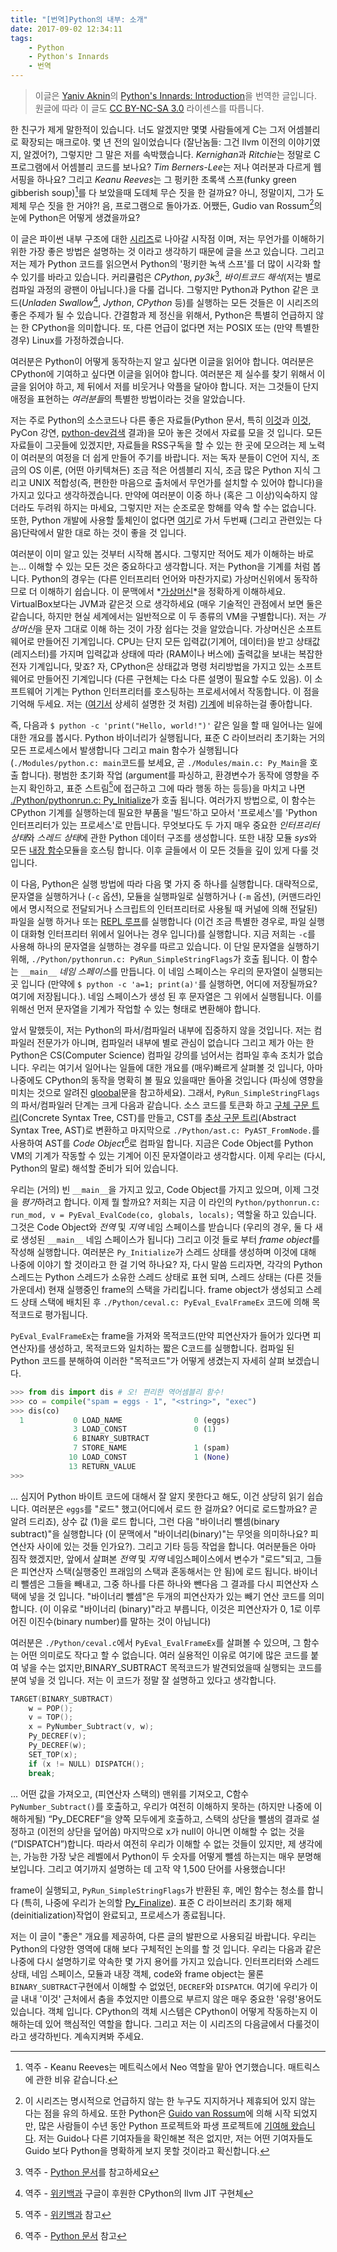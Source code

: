 ```yaml
---
title: "[번역]Python의 내부: 소개"
date: 2017-09-02 12:34:11
tags:
    - Python
    - Python's Innards
    - 번역
---
```

> 이글은 [Yaniv Aknin](https://tech.blog.aknin.name/)의 [Python's Innards: Introduction](https://tech.blog.aknin.name/2010/04/02/pythons-innards-introduction/)을 번역한 글입니다.
원글에 따라 이 글도 [CC BY-NC-SA 3.0](https://creativecommons.org/licenses/by-nc-sa/3.0/) 라이센스를 따릅니다.


한 친구가 제게 말한적이 있습니다.
너도 알겠지만 몇몇 사람들에게 C는 그저 어셈블리로 확장되는 매크로야.
몇 년 전의 일이었습니다 (잘난놈들: 그건 llvm 이전의 이야기였지, 알겠어?),
그렇지만 그 말은 저를 속박했습니다.
*Kernighan*과 *Ritchie*는 정말로 C프로그램에서 어셈블리 코드를 보나요?
*Tim Berners-Lee*는 저나 여러분과 다르게 웹서핑을 하나요?
그리고 *Keanu Reeves*는 그 펑키한 초록색 스프(funky green gibberish soup)[^1]를 다 보았을때 도데체 무슨 짓을 한 걸까요?
아니, 정말이지, 그가 도제체 무슨 짓을 한 거야?!
음, 프로그램으로 돌아가죠.
어쨌든, Gudio van Rossum[^2]의 눈에 Python은 어떻게 생겼을까요?

이 글은 파이썬 내부 구조에 대한 [시리즈](https://tech.blog.aknin.name/tag/pythons-innards/)로 나아갈 시작점 이며,
저는 무언가를 이해하기 위한 가장 좋은 방법은 설명하는 것 이라고 생각하기 때문에 글을 쓰고 있습니다.
그리고 저는 제가 Python 코드를 읽으면서 Python의 '펑키한 녹색 스프'를 더 많이 시각화 할 수 있기를 바라고 있습니다.
커리큘럼은 *CPython*, *py3k*[^3], *바이트코드 해석*(저는 별로 컴파일 과정의 광팬이 아닙니다.)을 다룰 겁니다.
그렇지만 Python과 Python 같은 코드(*Unladen Swallow*[^4], *Jython*, *CPython* 등)를 실행하는 모든 것들은 이 시리즈의 좋은 주제가 될 수 있습니다.
간결함과 제 정신을 위해서, Python은 특별히 언급하지 않는 한 CPython을 의미합니다.
또, 다른 언급이 없다면 저는 POSIX 또는 (만약 특별한 경우) Linux를 가정하겠습니다.

여러분은 Python이 어떻게 동작하는지 알고 싶다면 이글을 읽어야 합니다.
여러분은 CPython에 기여하고 싶다면 이글을 읽어야 합니다.
여러분은 제 실수를 찾기 위해서 이 글을 읽어야 하고, 제 뒤에서 저를 비웃거나 악플을 달아야 합니다.
저는 그것들이 단지 애정을 표현하는 *여러분들*의 특별한 방법이라는 것을 알았습니다.

저는 주로 Python의 소스코드나 다른 좋은 자료들(Python 문서, 특히 [이것](https://docs.python.org/3/c-api/index.html)과 [이것](https://docs.python.org/3/extending/index.html), PyCon 강연, [python-dev](https://mail.python.org/mailman/listinfo/python-dev)[검색](https://tech.blog.aknin.name/2010/05/07/searching-mailing-list-archives-offline/) 결과)을 모아 놓은 것에서 자료를 모을 것 입니다.
모든 자료들이 그곳들에 있겠지만,
자료들을 RSS구독을 할 수 있는 한 곳에 모으려는 제 노력이 여러분의 여정을 더 쉽게 만들어 주기를 바랍니다.
저는 독자 분들이 C언어 지식, 조금의 OS 이론, (어떤 아키텍쳐든) 조금 적은 어셈블리 지식, 조금 많은 Python 지식 그리고 UNIX 적합성(즉, 편한한 마음으로 출처에서 무언가를 설치할 수 있어야 합니다)을 가지고 있다고 생각하겠습니다.
만약에 여러분이 이중 하나 (혹은 그 이상)익숙하지 않더라도 두려워 하지는 마세요,
그렇지만 저는 순조로운 항해를 약속 할 수는 없습니다.
또한, Python 개발에 사용할 툴체인이 없다면 [여기](https://tech.blog.aknin.name/2010/04/08/contributing-to-python/)로 가서 두번째 (그리고 관련있는 다음)단락에서 말한 대로 하는 것이 좋을 것 입니다.

여러분이 이미 알고 있는 것부터 시작해 봅시다.
그렇지만 적어도 제가 이해하는 바로는... 이해할 수 있는 모든 것은 중요하다고 생각합니다.
저는 Python을 기계를 처럼 봅니다.
Python의 경우는 (다른 인터프리터 언어와 마찬가지로) 가상머신위에서 동작하므로 더 이해하기 쉽습니다.
이 문맥에서 *[가상머신](https://en.wikipedia.org/wiki/Virtual_machine#Process_virtual_machines)*을 정확하게 이해하세요.
VirtualBox보다는 JVM과 같은것 으로 생각하세요
(매우 기술적인 관점에서 보면 둘은 같습니다, 하지만 현실 세계에서는 일반적으로 이 두 종류의 VM을 구별합니다).
저는 *가상머신*을 문자 그대로 이해 하는 것이 가장 쉽다는 것을 알았습니다.
가상머신은 소프트웨어로 만들어진 기계입니다. 
CPU는 단지 모든 입력값(기계어, 데이터)을 받고 상태값(레지스터)를 가지며 입력값과 상태에 따라 (RAM이나 버스에) 출력값을 보내는 복잡한 전자 기계입니다, 맞죠?
자, CPython은 상태값과 명령 처리방법을 가지고 있는 소프트웨어로 만들어진 기계입니다 (다른 구현체는 다소 다른 설명이 필요할 수도 있음).
이 소프트웨어 기계는 Python 인터프리터를 호스팅하는 프로세서에서 작동합니다.
이 점을 기억해 두세요. 저는 ([여기서](https://tech.blog.aknin.name/2010/07/04/pythons-innards-for-my-wife/) 상세히 설명한 것 처럼) [기계](https://en.wikipedia.org/wiki/Turing_machine)에 비유하는걸 좋아합니다.

즉, 다음과 `$ python -c 'print("Hello, world!")'` 같은 일을 할 때 일어나는 일에 대한 개요를 봅시다.
Python 바이너리가 실행됩니다,
표준 C 라이브러리 초기화는 거의 모든 프로세스에서 발생합니다 
그리고 main 함수가 실행됩니다
(`./Modules/python.c: main`코드를 보세요, 곧 `./Modules/main.c: Py_Main`을 호출 합니다).
평범한 초기화 작업
(argument를 파싱하고, 환경변수가 동작에 영향을 주는지 확인하고, 표준 스트림[^5]에 접근하고 그에 따라 행동 하는 등등)을 마치고 나면 
[./Python/pythonrun.c: Py_Initialize](https://docs.python.org/3/c-api/init.html#Py_Initialize)가 호출 됩니다.
 여러가지 방법으로, 이 함수는 CPython 기계를 실행하는데 필요한 부품을 '빌드'하고 모아서 '프로세스'를 'Python 인터프리터가 있는 프로세스'로 만듭니다.
무엇보다도 두 가지 매우 중요한 *인터프리터 상태*와 *스레드 상태*에 관한 Python 데이터 구조를 생성합니다.
또한 내장 모듈 *sys*와 모든 [내장 함수](https://docs.python.org/3/library/functions.html#built-in-functions)모듈을 호스팅 합니다.
이후 글들에서 이 모든 것들을 깊이 있게 다룰 것입니다.

이 다음, Python은 실행 방법에 따라 다음 몇 가지 중 하나를 실행합니다.
대략적으로, 문자열을 실행하거나 (`-c` 옵션), 모듈을 실행파일로 실행하거나 (`-m` 옵션), (커맨드라인에서 명시적으로 전달되거나 스크립트의 인터프리터로 사용될 때 커널에 의해 전달된) 파일을 실행 하거나 또는 [REPL 루프](https://en.wikipedia.org/wiki/Read%E2%80%93eval%E2%80%93print_loop)를 실행합니다
(이건 조금 특별한 경우로, 파일 실행이 대화형 인터프리터 위에서 일어나는 경우 입니다)를 실행합니다.
지금 저희는 `-c`를 사용해 하나의 문자열을 실행하는 경우를 따르고 있습니다.
이 단일 문자열을 실행하기 위해, `./Python/pythonrun.c: PyRun_SimpleStringFlags`가 호출 됩니다.
이 함수는 `__main__` *네임 스페이스*를 만듭니다.
이 네임 스페이스는 우리의 문자열이 실행되는 곳 입니다
(만약에 `$ python -c 'a=1; print(a)'`를 실행하면, 어디에 저장될까요? 여기에 저장됩니다.).
네임 스페이스가 생성 된 후 문자열은 그 위에서 실행됩니다.
이를 위해선 먼저 문자열을 기계가 작업할 수 있는 형태로 변환해야 합니다.

앞서 말했듯이, 저는 Python의 파서/컴파일러 내부에 집중하지 않을 것입니다.
저는 컴파일러 전문가가 아니며,
컴파일러 내부에 별로 관심이 없습니다 그리고 제가 아는 한 Python은 CS(Computer Science) 컴파일 강의를 넘어서는 컴파일 후속 조치가 없습니다.
우리는 여기서 일어나는 일들에 대한 개요를 (매우)빠르게 살펴볼 것 입니다,
아마 나중에도 CPython의 동작을 명확히 볼 필요 있을때만 돌아올 것입니다 (파싱에 영향을 미치는 것으로 알려진 [gloobal](https://docs.python.org/3/reference/simple_stmts.html#the-global-statement)문을 참고하세요).
그래서, `PyRun_SimpleStringFlags`의 파서/컴파일러 단계는 크게 다음과 같습니다.
소스 코드를 토큰화 하고 [구체 구문 트리](https://en.wikipedia.org/wiki/Concrete_syntax_tree)(Concrete Syntax Tree, CST)를 만들고,
CST를 [추상 구문 트리](https://en.wikipedia.org/wiki/Abstract_syntax_tree)(Abstract Syntax Tree, AST)로 변환하고 마지막으로 `./Python/ast.c: PyAST_FromNode.`를 사용하여 AST를 *Code Object*[^6]로 컴파일 합니다.
지금은 Code Object를 Python VM의 기계가 작동할 수 있는 기계어 이진 문자열이라고 생각합시다.
이제 우리는 (다시, Python의 말로) 해석할 준비가 되어 있습니다.

우리는 (거의) 빈 `__main__`을 가지고 있고, Code Object를 가지고 있으며, 이제 그것을 *평가*하려고 합니다.
이제 뭘 할까요?
저희는 지금 이 라인의 `Python/pythonrun.c: run_mod, v = PyEval_EvalCode(co, globals, locals);` 역할울 하고 있습니다.
그것은 Code Object와 *전역* 및 *지역* 네임 스페이스를 받습니다
(우리의 경우, 둘 다 새로 생성된 `__main__` 네임 스페이스가 됩니다) 
그리고 이것 들로 부터 *frame object*를 작성해 실행합니다.
여러분은 `Py_Initialize`가 스레드 상태를 생성하며 이것에 대해 나중에 이야기 할 것이라고 한 걸 기억 하나요?
자, 다시 말씀 드리자면, 각각의 Python 스레드는 Python 스레드가 소유한 스레드 상태로 표현 되며, 스레드 상태는 (다른 것들 가운데서) 현재 실행중인 frame의 스택을 가리킵니다.
frame object가 생성되고 스레드 상태 스택에 배치된 후 `./Python/ceval.c: PyEval_EvalFrameEx` 코드에 의해 목적코드로 평가됩니다.

`PyEval_EvalFrameEx`는 frame을 가져와 목적코드(만약 피연산자가 들어가 있다면 피연산자)를 생성하고, 목적코드와 일치하는 짧은 C코드를 실행합니다.
컴파일 된 Python 코드를 분해하여 이러한 "목적코드"가 어떻게 생겼는지 자세히 살펴 보겠습니다.
```python
>>> from dis import dis # 오! 편리한 역어셈블리 함수!
>>> co = compile("spam = eggs - 1", "<string>", "exec")
>>> dis(co)
  1           0 LOAD_NAME                0 (eggs)
              3 LOAD_CONST               0 (1)
              6 BINARY_SUBTRACT     
              7 STORE_NAME               1 (spam)
             10 LOAD_CONST               1 (None)
             13 RETURN_VALUE        
>>> 
```
... 심지어 Python 바이트 코드에 대해서 잘 알지 못한다고 해도, 이건 상당히 읽기 쉽습니다.
여러분은 `eggs`를 "로드" 했고(어디에서 로드 한 걸까요? 어디로 로드할까요? 곧 알려 드리죠),
상수 값 (1)을 로드 합니다, 
그런 다음 "바이너리 뺄셈(binary subtract)"을 실행합니다 
(이 문맥에서 "바이너리(binary)"는 무엇을 의미하나요? 피 연산자 사이에 있는 것들 인가요?).
그리고 기타 등등 작업을 합니다.
여러분들은 아마 짐작 했겠지만, 앞에서 살펴본 *전역* 및 *지역* 네임스페이스에서 변수가 "로드"되고,
그들은 피연산자 스택(실행중인 프래임의 스택과 혼동해서는 안 됨)에 로드 됩니다.
바이너리 뺄셈은 그들을 빼내고,
그중 하나를 다른 하나와 뺀다음 그 결과를 다시 피연산자 스택에 넣을 것 입니다.
"바이너리 뺄셈"은 두개의 피연산자가 있는 빼기 연산 코드를 의미합니다.
(이 이유로 "바이너리 (binary)"라고 부릅니다, 이것은 피연산자가 0, 1로 이루어진 이진수(binary number)를 말하는 것이 아닙니다)

여러분은 `./Python/ceval.c`에서 `PyEval_EvalFrameEx`를 살펴볼 수 있으며,
그 함수는 어떤 의미로도 작다고 할 수 없습니다.
여러 실용적인 이유로 여기에 많은 코드를 붙여 넣을 수는 없지만,BINARY_SUBTRACT 목적코드가 발견되었을때 실행되는 코드를 분여 넣을 것 입니다.
저는 이 코드가 정말 잘 설명하고 있다고 생각합니다.
```c
TARGET(BINARY_SUBTRACT)
    w = POP();
    v = TOP();
    x = PyNumber_Subtract(v, w);
    Py_DECREF(v);
    Py_DECREF(w);
    SET_TOP(x);
    if (x != NULL) DISPATCH();
    break;
```
... 어떤 값을 가져오고,
(피연산자 스택의) 맨위를 기져오고, 
C함수 `PyNumber_Subtract()`를 호출하고,
우리가 여전히 이해하지 못하는 (하지만 나중에 이해하게될) “Py_DECREF”을 양쪽 모두에게 호출하고,
스택의 상단을 뺄샘의 결과로 설정하고 (이전의 상단을 덮어씀)
마지막으로 x가 null이 아니면 이해할 수 없는 것을 (“DISPATCH”)합니다.
따라서 여전히 우리가 이해할 수 없는 것들이 있지만,
제 생각에는,
가능한 가장 낮은 레벨에서 Python이 두 숫자를 어떻게 뺄셈 하는지는 매우 분명해 보입니다.
그리고 여기까지 설명하는 데 고작 약 1,500 단어를 사용했습니다!

frame이 실행되고, `PyRun_SimpleStringFlags`가 반환된 후,
메인 함수는 청소를 합니다 (특히, 나중에 우리가 논의할 [Py_Finalize](https://docs.python.org/3/c-api/init.html#Py_Finalize)).
표준 C 라이브러리 초기화 해제(deinitialization)작업이 완료되고,
프로세스가 종료됩니다.

저는 이 글이 "좋은" 개요를 제공하여, 다른 글의 발판으로 사용되길 바랍니다.
우리는 Python의 다양한 영역에 대해 보다 구체적인 논의를 할 것 입니다.
우리는 다음과 같은 나중에 다시 설명하기로 약속한 몇 가지 용어를 가지고 있습니다.
인터프리터와 스레드 상태, 네임 스페이스, 모듈과 내장 객체, code와 frame object는 물론 `BINARY_SUBTRACT`구현에서 이해할 수 없었던,
`DECREF`와 `DISPATCH`.
여기에 우리가 이 글 내내 '이것' 근처에서 춤을 추었지만 이름으로 부르지 않은 매우 중요한 '유령'용어도 있습니다. 객체 입니다.
CPython의 객체 시스템은 CPython이 어떻게 작동하는지 이해하는데 있어 핵심적인 역할을 합니다.
그리고 저는 이 시리즈의 다음글에서 다룰것이라고 생각하빈다. 계속지켜봐 주세요.

[^1]: 역주 - Keanu Reeves는 메트릭스에서 Neo 역할을 맡아 연기했습니다. 매트릭스에 관한 비유 같습니다. 

[^2]: 이 시리즈는 명시적으로 언급하지 않는 한 누구도 지지하거나 제휴되어 있지 않는 다는 점을 유의 하세요.
또한 Python은 [Guido van Rossum](https://en.wikipedia.org/wiki/Guido_van_Rossum)에 의해 시작 되었지만,
많은 사람들이 수년 동안 Python 프로젝트와 파생 프로젝트에 [기여해 왔습니다](https://en.wikipedia.org/wiki/History_of_Python).
저는 Guido나 다른 기여자들을 확인해본 적은 없지만,
저는 어떤 기여자들도 Guido 보다 Python을 명확하게 보지 못할 것이라고 확신합니다.

[^3]: 역주 - [Python 문서](https://www.python.org/dev/peps/pep-3000/)를 참고하세요

[^4]: 역주 - [위키백과](https://en.wikipedia.org/wiki/CPython#Unladen_Swallow) 구글이 후원한 CPython의 llvm JIT 구현체

[^5]: 역주 - [위키백과](https://ko.wikipedia.org/wiki/표준_스트림) 참고

[^6]: 역주 - [Python 문서](https://docs.python.org/3/c-api/code.html) 참고